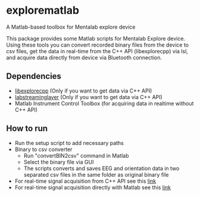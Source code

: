 # explorematlab
A Matlab-based toolbox for Mentalab explore device


This package provides some Matlab scripts for Mentalab Explore device. Using these tools you can convert recorded binary files from the device to csv files, get the data in real-time from the C++ API (libexplorecpp) via lsl, and acquire data directly from device via Bluetooth connection.

## Dependencies
* [libexplorecpp](https://github.com/Mentalab-hub/libexplorecpp) (Only if you want to get data via C++ API)
* [labstreaminglayer](https://github.com/sccn/labstreaminglayer) (Only if you want to get data via C++ API)
* Matlab Instrument Control Toolbox (for acquiring data in realtime without C++ API)

## How to run
* Run the setup script to add necessary paths
* Binary to csv converter
  * Run "convertBIN2csv" command in Matlab
  * Select the binary file via GUI
  * The scripts converts and saves EEG and orientation data in two separated csv files in the same folder as original binary file
* For real-time signal acquisition from C++ API see this [link](https://github.com/Mentalab-hub/explorematlab/tree/master/lsl-acquisition)
* For real-time signal acquisition directly with Matlab see this [link](https://github.com/Mentalab-hub/explorematlab/tree/master/api)
